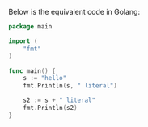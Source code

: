  Below is the equivalent code in Golang:

```go
package main

import (
	"fmt"
)

func main() {
	s := "hello"
	fmt.Println(s, " literal")

	s2 := s + " literal"
	fmt.Println(s2)
}
```
